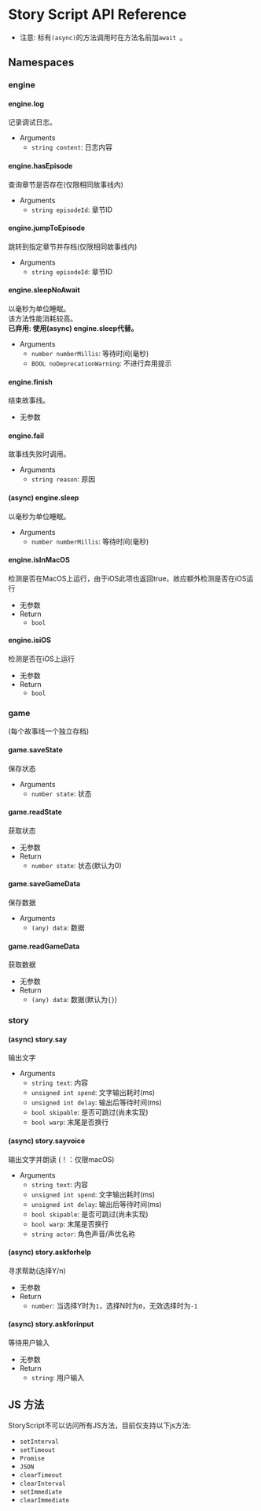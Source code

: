 # Story Script API Reference
* 注意: 标有`(async)`的方法调用时在方法名前加`await `。
## Namespaces
### engine
#### engine.log
记录调试日志。
* Arguments
    - `string content`: 日志内容
#### engine.hasEpisode
查询章节是否存在(仅限相同故事线内)
* Arguments
    - `string episodeId`: 章节ID
#### engine.jumpToEpisode
跳转到指定章节并存档(仅限相同故事线内)
* Arguments
    - `string episodeId`: 章节ID
#### engine.sleepNoAwait
以毫秒为单位睡眠。  
该方法性能消耗较高。  
**已弃用: 使用(async) engine.sleep代替。**
* Arguments
    - `number numberMillis`: 等待时间(毫秒)
    - `BOOL noDeprecationWarning`: 不进行弃用提示
#### engine.finish
结束故事线。
* 无参数
#### engine.fail
故事线失败时调用。
* Arguments
    - `string reason`: 原因
#### (async) engine.sleep
以毫秒为单位睡眠。  
* Arguments
    - `number numberMillis`: 等待时间(毫秒)
#### engine.isInMacOS
检测是否在MacOS上运行，由于iOS此项也返回true，故应额外检测是否在iOS运行
* 无参数
* Return
    - `bool`
#### engine.isiOS
检测是否在iOS上运行
* 无参数
* Return
    - `bool`
### game
(每个故事线一个独立存档)
#### game.saveState
保存状态
* Arguments
    - `number state`: 状态
#### game.readState
获取状态
* 无参数
* Return
    - `number state`: 状态(默认为0)
#### game.saveGameData
保存数据
* Arguments
    - `(any) data`: 数据
#### game.readGameData
获取数据
* 无参数
* Return
    - `(any) data`: 数据(默认为`{}`)
### story
#### (async) story.say
输出文字
* Arguments
    - `string text`: 内容
    - `unsigned int spend`: 文字输出耗时(ms)
    - `unsigned int delay`: 输出后等待时间(ms)
    - `bool skipable`: 是否可跳过(尚未实现)
    - `bool warp`: 末尾是否换行
#### (async) story.sayvoice
输出文字并朗读
(！：仅限macOS)
* Arguments
    - `string text`: 内容
    - `unsigned int spend`: 文字输出耗时(ms)
    - `unsigned int delay`: 输出后等待时间(ms)
    - `bool skipable`: 是否可跳过(尚未实现)
    - `bool warp`: 末尾是否换行
    - `string actor`: 角色声音/声优名称
#### (async) story.askforhelp
寻求帮助(选择Y/n)
* 无参数
* Return
    - `number`: 当选择Y时为`1`，选择N时为`0`，无效选择时为`-1`
#### (async) story.askforinput
等待用户输入
* 无参数
* Return
    - `string`: 用户输入
## JS 方法
StoryScript不可以访问所有JS方法，目前仅支持以下js方法:
* `setInterval`
* `setTimeout`
* `Promise`
* `JSON`
* `clearTimeout`
* `clearInterval`
* `setImmediate`
* `clearImmediate`
